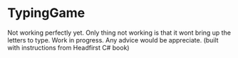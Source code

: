 # TypingGame
Not working perfectly yet. Only thing not working is that it wont bring up the letters to type. Work in progress. Any advice would be appreciate. (built with instructions from Headfirst C# book)
